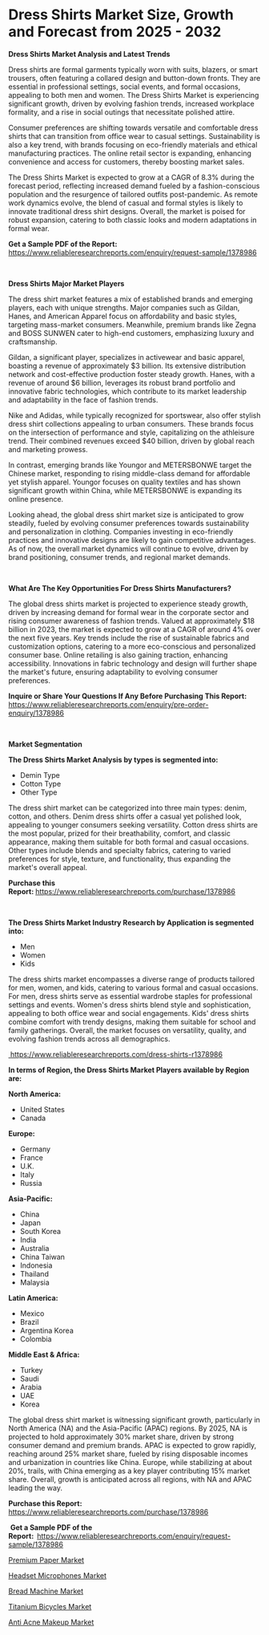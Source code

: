 <p><h1>Dress Shirts Market Size, Growth and Forecast from 2025 - 2032</h1></p><p><strong>Dress Shirts Market Analysis and Latest Trends</strong></p>
<p><p>Dress shirts are formal garments typically worn with suits, blazers, or smart trousers, often featuring a collared design and button-down fronts. They are essential in professional settings, social events, and formal occasions, appealing to both men and women. The Dress Shirts Market is experiencing significant growth, driven by evolving fashion trends, increased workplace formality, and a rise in social outings that necessitate polished attire. </p><p>Consumer preferences are shifting towards versatile and comfortable dress shirts that can transition from office wear to casual settings. Sustainability is also a key trend, with brands focusing on eco-friendly materials and ethical manufacturing practices. The online retail sector is expanding, enhancing convenience and access for customers, thereby boosting market sales.</p><p>The Dress Shirts Market is expected to grow at a CAGR of 8.3% during the forecast period, reflecting increased demand fueled by a fashion-conscious population and the resurgence of tailored outfits post-pandemic. As remote work dynamics evolve, the blend of casual and formal styles is likely to innovate traditional dress shirt designs. Overall, the market is poised for robust expansion, catering to both classic looks and modern adaptations in formal wear.</p></p>
<p><strong>Get a Sample PDF of the Report:&nbsp;</strong> <a href="https://www.reliableresearchreports.com/enquiry/request-sample/1378986?utm_campaign=31&utm_medium=2&utm_source=Github&utm_content=ia&utm_term=05022025&utm_id=dress-shirts">https://www.reliableresearchreports.com/enquiry/request-sample/1378986</a></p>
<p>&nbsp;</p>
<p><strong>Dress Shirts Major Market Players</strong></p>
<p><p>The dress shirt market features a mix of established brands and emerging players, each with unique strengths. Major companies such as Gildan, Hanes, and American Apparel focus on affordability and basic styles, targeting mass-market consumers. Meanwhile, premium brands like Zegna and BOSS SUNWEN cater to high-end customers, emphasizing luxury and craftsmanship.</p><p>Gildan, a significant player, specializes in activewear and basic apparel, boasting a revenue of approximately $3 billion. Its extensive distribution network and cost-effective production foster steady growth. Hanes, with a revenue of around $6 billion, leverages its robust brand portfolio and innovative fabric technologies, which contribute to its market leadership and adaptability in the face of fashion trends.</p><p>Nike and Adidas, while typically recognized for sportswear, also offer stylish dress shirt collections appealing to urban consumers. These brands focus on the intersection of performance and style, capitalizing on the athleisure trend. Their combined revenues exceed $40 billion, driven by global reach and marketing prowess.</p><p>In contrast, emerging brands like Youngor and METERSBONWE target the Chinese market, responding to rising middle-class demand for affordable yet stylish apparel. Youngor focuses on quality textiles and has shown significant growth within China, while METERSBONWE is expanding its online presence.</p><p>Looking ahead, the global dress shirt market size is anticipated to grow steadily, fueled by evolving consumer preferences towards sustainability and personalization in clothing. Companies investing in eco-friendly practices and innovative designs are likely to gain competitive advantages. As of now, the overall market dynamics will continue to evolve, driven by brand positioning, consumer trends, and regional market demands.</p></p>
<p>&nbsp;</p>
<p><strong>What Are The Key Opportunities For Dress Shirts Manufacturers?</strong></p>
<p><p>The global dress shirts market is projected to experience steady growth, driven by increasing demand for formal wear in the corporate sector and rising consumer awareness of fashion trends. Valued at approximately $18 billion in 2023, the market is expected to grow at a CAGR of around 4% over the next five years. Key trends include the rise of sustainable fabrics and customization options, catering to a more eco-conscious and personalized consumer base. Online retailing is also gaining traction, enhancing accessibility. Innovations in fabric technology and design will further shape the market's future, ensuring adaptability to evolving consumer preferences.</p></p>
<p><strong>Inquire or Share Your Questions If Any Before Purchasing This Report:</strong> <a href="https://www.reliableresearchreports.com/enquiry/pre-order-enquiry/1378986?utm_campaign=31&utm_medium=2&utm_source=Github&utm_content=ia&utm_term=05022025&utm_id=dress-shirts">https://www.reliableresearchreports.com/enquiry/pre-order-enquiry/1378986</a></p>
<p>&nbsp;</p>
<p><strong>Market Segmentation</strong></p>
<p><strong>The Dress Shirts Market Analysis by types is segmented into:</strong></p>
<p><ul><li>Demin Type</li><li>Cotton Type</li><li>Other Type</li></ul></p>
<p><p>The dress shirt market can be categorized into three main types: denim, cotton, and others. Denim dress shirts offer a casual yet polished look, appealing to younger consumers seeking versatility. Cotton dress shirts are the most popular, prized for their breathability, comfort, and classic appearance, making them suitable for both formal and casual occasions. Other types include blends and specialty fabrics, catering to varied preferences for style, texture, and functionality, thus expanding the market's overall appeal.</p></p>
<p><strong>Purchase this Report:&nbsp;</strong><a href="https://www.reliableresearchreports.com/purchase/1378986?utm_campaign=31&utm_medium=2&utm_source=Github&utm_content=ia&utm_term=05022025&utm_id=dress-shirts">https://www.reliableresearchreports.com/purchase/1378986</a></p>
<p>&nbsp;</p>
<p><strong>The Dress Shirts Market Industry Research by Application is segmented into:</strong></p>
<p><ul><li>Men</li><li>Women</li><li>Kids</li></ul></p>
<p><p>The dress shirts market encompasses a diverse range of products tailored for men, women, and kids, catering to various formal and casual occasions. For men, dress shirts serve as essential wardrobe staples for professional settings and events. Women's dress shirts blend style and sophistication, appealing to both office wear and social engagements. Kids' dress shirts combine comfort with trendy designs, making them suitable for school and family gatherings. Overall, the market focuses on versatility, quality, and evolving fashion trends across all demographics.</p></p>
<p><a href="https://www.reliableresearchreports.com/dress-shirts-r1378986?utm_campaign=31&utm_medium=2&utm_source=Github&utm_content=ia&utm_term=05022025&utm_id=dress-shirts">&nbsp;https://www.reliableresearchreports.com/dress-shirts-r1378986</a></p>
<p><strong>In terms of Region, the Dress Shirts Market Players available by Region are:</strong></p>
<p>
    <p> <strong> North America: </strong>
        <ul>
            <li>United States</li>
            <li>Canada</li>
        </ul>
        </p> 
    <p> <strong> Europe: </strong>
        <ul>
            <li>Germany</li>
            <li>France</li>
            <li>U.K.</li>
            <li>Italy</li>
            <li>Russia</li>
        </ul>
        </p> 
    <p> <strong> Asia-Pacific: </strong>
        <ul>
            <li>China</li>
            <li>Japan</li>
            <li>South Korea</li>
            <li>India</li>
            <li>Australia</li>
            <li>China Taiwan</li>
            <li>Indonesia</li>
            <li>Thailand</li>
            <li>Malaysia</li>
        </ul>
        </p> 
    <p> <strong> Latin America: </strong>
        <ul>
            <li>Mexico</li>
            <li>Brazil</li>
            <li>Argentina Korea</li>
            <li>Colombia</li>
        </ul>
        </p> 
    <p> <strong> Middle East & Africa: </strong>
        <ul>
            <li>Turkey</li>
            <li>Saudi</li>
            <li>Arabia</li>
            <li>UAE</li>
            <li>Korea</li>
        </ul>
    </p>
    </p>
<p><p>The global dress shirt market is witnessing significant growth, particularly in North America (NA) and the Asia-Pacific (APAC) regions. By 2025, NA is projected to hold approximately 30% market share, driven by strong consumer demand and premium brands. APAC is expected to grow rapidly, reaching around 25% market share, fueled by rising disposable incomes and urbanization in countries like China. Europe, while stabilizing at about 20%, trails, with China emerging as a key player contributing 15% market share. Overall, growth is anticipated across all regions, with NA and APAC leading the way.</p></p>
<p><strong>Purchase this Report: </strong><a href="https://www.reliableresearchreports.com/purchase/1378986?utm_campaign=31&utm_medium=2&utm_source=Github&utm_content=ia&utm_term=05022025&utm_id=dress-shirts">https://www.reliableresearchreports.com/purchase/1378986</a></p>
<p>&nbsp;<strong>Get a Sample PDF of the Report:&nbsp;&nbsp;</strong><a href="https://www.reliableresearchreports.com/enquiry/request-sample/1378986?utm_campaign=31&utm_medium=2&utm_source=Github&utm_content=ia&utm_term=05022025&utm_id=dress-shirts">https://www.reliableresearchreports.com/enquiry/request-sample/1378986</a></p>
<p><strong></strong></p>
<p><p><a href="https://github.com/boisetwa16/Market-Research-Report-List-1/blob/main/premium-paper-market.md?utm_campaign=31&utm_medium=2&utm_source=Github&utm_content=ia&utm_term=05022025&utm_id=dress-shirts">Premium Paper Market</a></p><p><a href="https://github.com/donnettaletizia/Market-Research-Report-List-1/blob/main/headset-microphones-market.md?utm_campaign=31&utm_medium=2&utm_source=Github&utm_content=ia&utm_term=05022025&utm_id=dress-shirts">Headset Microphones Market</a></p><p><a href="https://github.com/alberthagorsuch/Market-Research-Report-List-1/blob/main/bread-machine-market.md?utm_campaign=31&utm_medium=2&utm_source=Github&utm_content=ia&utm_term=05022025&utm_id=dress-shirts">Bread Machine Market</a></p><p><a href="https://github.com/skerretflossie9297/Market-Research-Report-List-1/blob/main/titanium-bicycles-market.md?utm_campaign=31&utm_medium=2&utm_source=Github&utm_content=ia&utm_term=05022025&utm_id=dress-shirts">Titanium Bicycles Market</a></p><p><a href="https://github.com/bogganbillie6969/Market-Research-Report-List-1/blob/main/anti-acne-makeup-market.md?utm_campaign=31&utm_medium=2&utm_source=Github&utm_content=ia&utm_term=05022025&utm_id=dress-shirts">Anti Acne Makeup Market</a></p></p>
